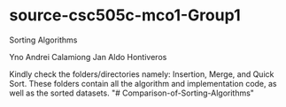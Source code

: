 # source-csc505c-mco1-Group1

Sorting Algorithms

Yno Andrei Calamiong
Jan Aldo Hontiveros

Kindly check the folders/directories namely: Insertion, Merge, and Quick Sort. These folders contain all the algorithm and implementation code, as well as the sorted datasets.
"# Comparison-of-Sorting-Algorithms" 
